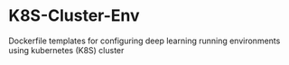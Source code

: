 # K8S-Cluster-Env
Dockerfile templates for configuring deep learning running environments using kubernetes (K8S) cluster
